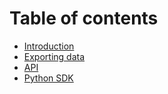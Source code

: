 # Table of contents

* [Introduction](README.md)
* [Exporting data](release.md)
* [API](api.md)
* [Python SDK](python-sdk.md)

